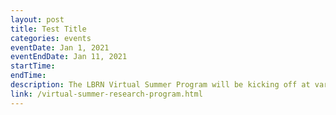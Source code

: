 ```yaml
---
layout: post
title: Test Title
categories: events
eventDate: Jan 1, 2021
eventEndDate: Jan 11, 2021
startTime:
endTime:
description: The LBRN Virtual Summer Program will be kicking off at various LBRN partner campuses.
link: /virtual-summer-research-program.html
---
```

